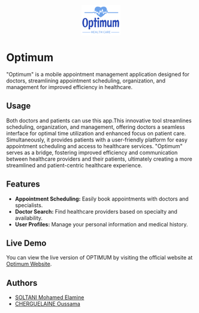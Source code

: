<p align="center"> <img src="optimum-website/src/assets/logo.png" /> </p>

# Optimum 
"Optimum" is a mobile appointment management application designed for doctors, streamlining appointment scheduling, organization, and management for improved efficiency in healthcare.

## Usage
Both doctors and patients can use this app.This innovative tool streamlines scheduling, organization, and management, offering doctors a seamless interface for optimal time utilization and enhanced focus on patient care. Simultaneously, it provides patients with a user-friendly platform for easy appointment scheduling and access to healthcare services. "Optimum" serves as a bridge, fostering improved efficiency and communication between healthcare providers and their patients, ultimately creating a more streamlined and patient-centric healthcare experience.

## Features

- **Appointment Scheduling:** Easily book appointments with doctors and specialists.
- **Doctor Search:** Find healthcare providers based on specialty and availability.
- **User Profiles:** Manage your personal information and medical history.

## Live Demo

You can view the live version of OPTIMUM by visiting the official website at [Optimum Website](https://optimum-app.vercel.app).

## Authors

* [SOLTANI Mohamed Elamine](https://github.com/soltaniamine)
* [CHERGUELAINE Oussama](https://github.com/ousscher)
  
